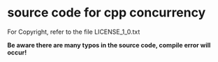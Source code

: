 # source code for cpp concurrency

For Copyright, refer to the file LICENSE_1_0.txt

**Be aware there are many typos in the source code, compile error will occur!**
